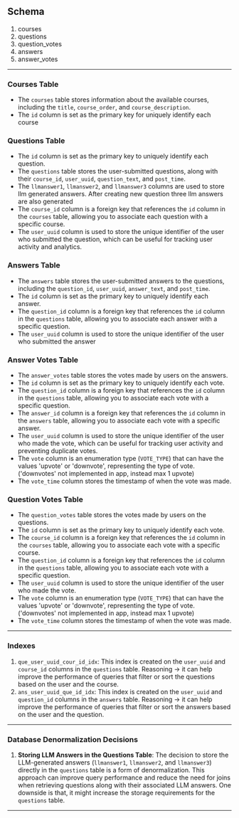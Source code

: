 ## Schema

1. courses
2. questions
3. question_votes
4. answers
5. answer_votes
___
### Courses Table
   - The `courses` table stores information about the available courses, including the `title`, `course_order`, and `course_description`.
   - The `id` column is set as the primary key for uniquely identify each course

### Questions Table
   - The `id` column is set as the primary key to uniquely identify each question.
   - The `questions` table stores the user-submitted questions, along with their `course_id`, `user_uuid`, `question_text`, and `post_time`.
   - The `llmanswer1`, `llmanswer2`, and `llmanswer3` columns are used to store llm generated answers. After creating new question three llm answers are also generated
   - The `course_id` column is a foreign key that references the `id` column in the `courses` table, allowing you to associate each question with a specific course.
   - The `user_uuid` column is used to store the unique identifier of the user who submitted the question, which can be useful for tracking user activity and analytics.

### Answers Table
   - The `answers` table stores the user-submitted answers to the questions, including the `question_id`, `user_uuid`, `answer_text`, and `post_time`.
   - The `id` column is set as the primary key to uniquely identify each answer.
   - The `question_id` column is a foreign key that references the `id` column in the `questions` table, allowing you to associate each answer with a specific question.
   - The `user_uuid` column is used to store the unique identifier of the user who submitted the answer

### Answer Votes Table
   - The `answer_votes` table stores the votes made by users on the answers.
   - The `id` column is set as the primary key to uniquely identify each vote.
   - The `question_id` column is a foreign key that references the `id` column in the `questions` table, allowing you to associate each vote with a specific question.
   - The `answer_id` column is a foreign key that references the `id` column in the `answers` table, allowing you to associate each vote with a specific answer.
   - The `user_uuid` column is used to store the unique identifier of the user who made the vote, which can be useful for tracking user activity and preventing duplicate votes.
   - The `vote` column is an enumeration type (`VOTE_TYPE`) that can have the values 'upvote' or 'downvote', representing the type of vote. ('downvotes' not implemented in app, instead max 1 upvote)
   - The `vote_time` column stores the timestamp of when the vote was made.

### Question Votes Table
   - The `question_votes` table stores the votes made by users on the questions.
   - The `id` column is set as the primary key to uniquely identify each vote.
   - The `course_id` column is a foreign key that references the `id` column in the `courses` table, allowing you to associate each vote with a specific course.
   - The `question_id` column is a foreign key that references the `id` column in the `questions` table, allowing you to associate each vote with a specific question.
   - The `user_uuid` column is used to store the unique identifier of the user who made the vote.
   - The `vote` column is an enumeration type (`VOTE_TYPE`) that can have the values 'upvote' or 'downvote', representing the type of vote. ('downvotes' not implemented in app, instead max 1 upvote)
   - The `vote_time` column stores the timestamp of when the vote was made.
___
### Indexes
1. `que_user_uuid_cour_id_idx`: This index is created on the `user_uuid` and `course_id` columns in the `questions` table. Reasoning -> it can help improve the performance of queries that filter or sort the questions based on the user and the course.
2. `ans_user_uuid_que_id_idx`: This index is created on the `user_uuid` and `question_id` columns in the `answers` table. Reasoning -> it can help improve the performance of queries that filter or sort the answers based on the user and the question.
___
### Database Denormalization Decisions
1. **Storing LLM Answers in the Questions Table**: The decision to store the LLM-generated answers (`llmanswer1`, `llmanswer2`, and `llmanswer3`) directly in the `questions` table is a form of denormalization. This approach can improve query performance and reduce the need for joins when retrieving questions along with their associated LLM answers. One downside is that, it might increase the storage requirements for the `questions` table.
___
